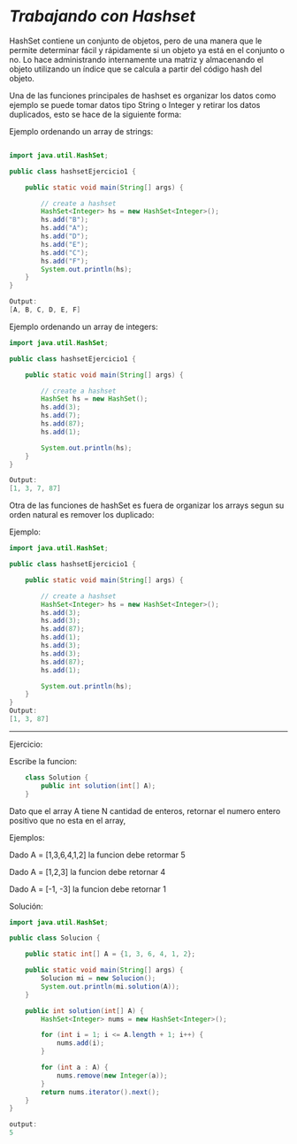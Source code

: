 # _Trabajando con Hashset_

HashSet contiene un conjunto de objetos, pero de una manera que le permite determinar fácil y rápidamente si un objeto ya está en el conjunto o no. Lo hace administrando internamente una matriz y almacenando el objeto utilizando un índice que se calcula a partir del código hash del objeto.

Una de las funciones principales de hashset es organizar los datos como ejemplo se puede tomar datos tipo String o Integer y retirar los datos duplicados, esto se hace de la siguiente forma:

Ejemplo ordenando un array de strings:

```java

import java.util.HashSet;

public class hashsetEjercicio1 {

    public static void main(String[] args) {

        // create a hashset
        HashSet<Integer> hs = new HashSet<Integer>();
        hs.add("B");
        hs.add("A");
        hs.add("D");
        hs.add("E");
        hs.add("C");
        hs.add("F");
        System.out.println(hs);
    }
}

Output:
[A, B, C, D, E, F]
```

Ejemplo ordenando un array de integers:

```java
import java.util.HashSet;

public class hashsetEjercicio1 {

    public static void main(String[] args) {

        // create a hashset
        HashSet hs = new HashSet();
        hs.add(3);
        hs.add(7);
        hs.add(87);
        hs.add(1);

        System.out.println(hs);
    }
}

Output:
[1, 3, 7, 87]
```

Otra de las funciones de hashSet es fuera de organizar los arrays segun su orden natural es remover los duplicado:

Ejemplo:

```java
import java.util.HashSet;

public class hashsetEjercicio1 {

    public static void main(String[] args) {

        // create a hashset
        HashSet<Integer> hs = new HashSet<Integer>();
        hs.add(3);
        hs.add(3);
        hs.add(87);
        hs.add(1);
        hs.add(3);
        hs.add(3);
        hs.add(87);
        hs.add(1);

        System.out.println(hs);
    }
}
Output:
[1, 3, 87]
```

---

Ejercicio:

Escribe la funcion:

```java
    class Solution {
        public int solution(int[] A);
    }
```

Dato que el array A tiene N cantidad de enteros, retornar el numero entero positivo que no esta en el array,

Ejemplos:

Dado A = [1,3,6,4,1,2] la funcion debe retormar 5

Dado A = [1,2,3] la funcion debe retornar 4

Dado A = [-1, -3] la funcion debe retornar 1

Solución:

```java
import java.util.HashSet;

public class Solucion {

    public static int[] A = {1, 3, 6, 4, 1, 2};

    public static void main(String[] args) {
        Solucion mi = new Solucion();
        System.out.println(mi.solution(A));
    }

    public int solution(int[] A) {
        HashSet<Integer> nums = new HashSet<Integer>();

        for (int i = 1; i <= A.length + 1; i++) {
            nums.add(i);
        }

        for (int a : A) {
            nums.remove(new Integer(a));
        }
        return nums.iterator().next();
    }
}

output:
5
```
